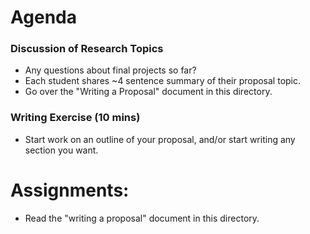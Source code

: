 # Agenda
### Discussion of Research Topics
- Any questions about final projects so far?
- Each student shares ~4 sentence summary of their proposal topic.
- Go over the "Writing a Proposal" document in this directory.

### Writing Exercise (10 mins)
- Start work on an outline of your proposal, and/or start writing any section you want.

# Assignments:
- Read the "writing a proposal" document in this directory.
   
   
   
